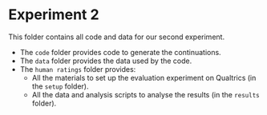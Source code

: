 # Experiment 2

This folder contains all code and data for our second experiment.

* The `code` folder provides code to generate the continuations.
* The `data` folder provides the data used by the code.
* The `human ratings` folder provides:
  - All the materials to set up the evaluation experiment on Qualtrics (in the `setup` folder).
  - All the data and analysis scripts to analyse the results (in the `results` folder).